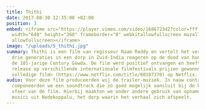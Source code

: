 ```yaml
---
title: Thithi
date: 2017-08-30 12:35:00 +02:00
position: 3
embed: <iframe src="https://player.vimeo.com/video/168672342?color=ffffff&title=0&byline=0&portrait=0"
  width="640" height="360" frameborder="0" webkitallowfullscreen mozallowfullscreen
  allowfullscreen></iframe>
image: "/uploads/5_thithi.jpg"
summary: Thithi is een film van regisseur Raam Reddy en vertelt het verhaal van hoe
  drie generaties in een dorp in Zuid-India reageren op de dood van hun grootvader,
  de 101-jarige Century Gowda. De film werd positief ontvangen en heeft sinds zijn
  release op verschillende internationale filmfestivals prijzen gewonnen. Bekijk <de
  volledige film> (https://www.netflix.com/title/80107370) op Netflix.
audio: Voor deze film produceerden wij de trailer-muziek. In nauw contact met de regisseur
  componeerden we een soundtrack die zo goed mogelijk aansluit bij de karakters en
  sfeer van de film. Hierbij maakten we onder andere gebruik van opnames van lokale
  musici uit Nodekoppalu, het dorp waarin het verhaal zich afspeelt.
---
```


